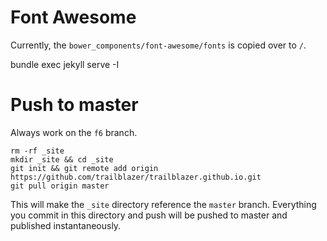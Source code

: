 # Font Awesome

Currently, the `bower_components/font-awesome/fonts` is copied over to `/`.


bundle exec jekyll serve -I

# Push to master

Always work on the `f6` branch.

```
rm -rf _site
mkdir _site && cd _site
git init && git remote add origin https://github.com/trailblazer/trailblazer.github.io.git
git pull origin master
```

This will make the `_site` directory reference the `master` branch. Everything you commit in this directory and push will be pushed to master and published instantaneously.
